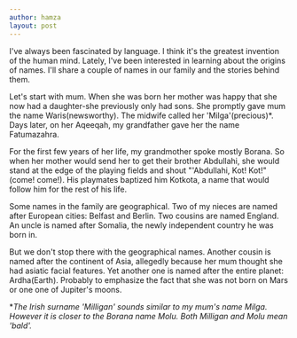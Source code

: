 ```yaml
---
author: hamza
layout: post
---
```

I've always been fascinated by language. I
think it's the greatest invention of the
human mind. Lately, I've been interested in
learning about the origins of names. I'll
share a couple of names in our family and
the stories behind them.

Let's start with mum. When she was born
her mother was happy that she now had a
daughter-she previously only had sons.
She promptly gave mum the name
Waris(newsworthy). The midwife called her
'Milga'(precious)*. Days later, on her
Aqeeqah, my grandfather gave her the
name Fatumazahra.

For the first few years of her life, my
grandmother spoke mostly Borana. So when
her mother would send her to get their
brother Abdullahi, she would stand at the
edge of the playing fields and shout
"'Abdullahi, Kot! Kot!" (come! come!). His
playmates baptized him Kotkota, a name
that would follow him for the rest of his life.

Some names in the family are geographical.
Two of my nieces are named after European
cities: Belfast and Berlin. Two cousins are named England. An
uncle is named after Somalia, the newly
independent country he was born in.

But we don't stop there with the
geographical names. Another cousin is
named after the continent of Asia, allegedly
because her mum thought she had asiatic
facial features. Yet another one is named
after the entire planet: Ardha(Earth).
Probably to emphasize the fact that she
was not born on Mars or one one of
Jupiter's moons.

*_The Irish surname 'Milligan' sounds similar
to my mum's name Milga. However it is
closer to the Borana name Molu. Both
Milligan and Molu mean 'bald'._


